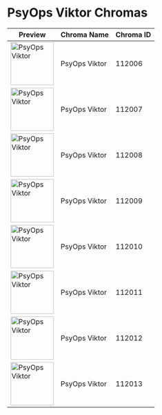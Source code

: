 # PsyOps Viktor Chromas

| Preview | Chroma Name | Chroma ID |
|---|---|---|
| <img src='https://raw.communitydragon.org/latest/plugins/rcp-be-lol-game-data/global/default/v1/champion-chroma-images/112/112006.png' alt='PsyOps Viktor' width='100'> | PsyOps Viktor | 112006 |
| <img src='https://raw.communitydragon.org/latest/plugins/rcp-be-lol-game-data/global/default/v1/champion-chroma-images/112/112007.png' alt='PsyOps Viktor' width='100'> | PsyOps Viktor | 112007 |
| <img src='https://raw.communitydragon.org/latest/plugins/rcp-be-lol-game-data/global/default/v1/champion-chroma-images/112/112008.png' alt='PsyOps Viktor' width='100'> | PsyOps Viktor | 112008 |
| <img src='https://raw.communitydragon.org/latest/plugins/rcp-be-lol-game-data/global/default/v1/champion-chroma-images/112/112009.png' alt='PsyOps Viktor' width='100'> | PsyOps Viktor | 112009 |
| <img src='https://raw.communitydragon.org/latest/plugins/rcp-be-lol-game-data/global/default/v1/champion-chroma-images/112/112010.png' alt='PsyOps Viktor' width='100'> | PsyOps Viktor | 112010 |
| <img src='https://raw.communitydragon.org/latest/plugins/rcp-be-lol-game-data/global/default/v1/champion-chroma-images/112/112011.png' alt='PsyOps Viktor' width='100'> | PsyOps Viktor | 112011 |
| <img src='https://raw.communitydragon.org/latest/plugins/rcp-be-lol-game-data/global/default/v1/champion-chroma-images/112/112012.png' alt='PsyOps Viktor' width='100'> | PsyOps Viktor | 112012 |
| <img src='https://raw.communitydragon.org/latest/plugins/rcp-be-lol-game-data/global/default/v1/champion-chroma-images/112/112013.png' alt='PsyOps Viktor' width='100'> | PsyOps Viktor | 112013 |
